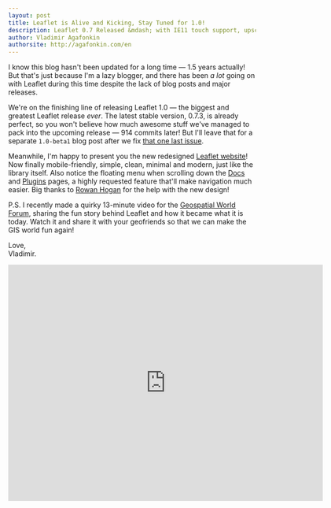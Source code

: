```yaml
---
layout: post
title: Leaflet is Alive and Kicking, Stay Tuned for 1.0!
description: Leaflet 0.7 Released &mdash; with IE11 touch support, upscaling tiles and tons of other improvements and bugfixes! Meanwhile, I've joined the MapBox team full-time.
author: Vladimir Agafonkin
authorsite: http://agafonkin.com/en
---
```


I know this blog hasn't been updated for a long time &mdash; 1.5 years actually! But that's just because I'm a lazy blogger, and there has been _a lot_ going on with Leaflet during this time despite the lack of blog posts and major releases.

We're on the finishing line of releasing Leaflet 1.0 &mdash; the biggest and greatest Leaflet release _ever_. The latest stable version, 0.7.3, is already perfect, so you won't believe how much awesome stuff we've managed to pack into the upcoming release &mdash; 914 commits later! But I'll leave that for a separate `1.0-beta1` blog post after we fix [that one last issue](https://github.com/Leaflet/Leaflet/pull/3307).

Meanwhile, I'm happy to present you the new redesigned [Leaflet website](http://leafletjs.com/)! Now finally mobile-friendly, simple, clean, minimal and modern, just like the library itself. Also notice the floating menu when scrolling down the [Docs](/reference.html) and [Plugins](/plugins.html) pages, a highly requested feature that'll make navigation much easier. Big thanks to [Rowan Hogan](https://github.com/rowanhogan) for the help with the new design!

P.S. I recently made a quirky 13-minute video for the [Geospatial World Forum](http://www.geospatialworldforum.org/), sharing the fun story behind Leaflet and how it became what it is today. Watch it and share it with your geofriends so that we can make the GIS world fun again!

Love,<br />
Vladimir.

<iframe width="640" height="480" src="https://www.youtube.com/embed/NLbyHffKQuU" frameborder="0" allowfullscreen></iframe>

